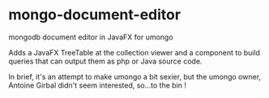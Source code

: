 # mongo-document-editor
mongodb document editor in JavaFX for umongo

Adds a JavaFX TreeTable at the collection viewer and a component to build queries that can output them as php or Java source code.

In brief, it's an attempt to make umongo a bit sexier, but the umongo owner, Antoine Girbal didn't seem interested, so...to the bin !
